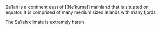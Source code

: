Sa'lah is a continent east of [[Ne’kuma]] mainland that is situated on equator. It is comprised of many medium sized islands with many fjords 

The Sa'lah climate is extremely harsh
